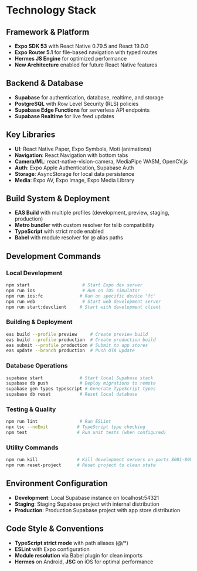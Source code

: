 # Technology Stack

## Framework & Platform
- **Expo SDK 53** with React Native 0.79.5 and React 19.0.0
- **Expo Router 5.1** for file-based navigation with typed routes
- **Hermes JS Engine** for optimized performance
- **New Architecture** enabled for future React Native features

## Backend & Database
- **Supabase** for authentication, database, realtime, and storage
- **PostgreSQL** with Row Level Security (RLS) policies
- **Supabase Edge Functions** for serverless API endpoints
- **Supabase Realtime** for live feed updates

## Key Libraries
- **UI**: React Native Paper, Expo Symbols, Moti (animations)
- **Navigation**: React Navigation with bottom tabs
- **Camera/ML**: react-native-vision-camera, MediaPipe WASM, OpenCV.js
- **Auth**: Expo Apple Authentication, Supabase Auth
- **Storage**: AsyncStorage for local data persistence
- **Media**: Expo AV, Expo Image, Expo Media Library

## Build System & Deployment
- **EAS Build** with multiple profiles (development, preview, staging, production)
- **Metro bundler** with custom resolver for tslib compatibility
- **TypeScript** with strict mode enabled
- **Babel** with module resolver for @ alias paths

## Development Commands

### Local Development
```bash
npm start                    # Start Expo dev server
npm run ios                  # Run on iOS simulator  
npm run ios:fc              # Run on specific device "fc"
npm run web                  # Start web development server
npm run start:devclient     # Start with development client
```

### Building & Deployment
```bash
eas build --profile preview     # Create preview build
eas build --profile production  # Create production build
eas submit --profile production # Submit to app stores
eas update --branch production  # Push OTA update
```

### Database Operations
```bash
supabase start              # Start local Supabase stack
supabase db push            # Deploy migrations to remote
supabase gen types typescript # Generate TypeScript types
supabase db reset           # Reset local database
```

### Testing & Quality
```bash
npm run lint                # Run ESLint
npx tsc --noEmit           # TypeScript type checking
npm test                   # Run unit tests (when configured)
```

### Utility Commands
```bash
npm run kill               # Kill development servers on ports 8081-8085
npm run reset-project      # Reset project to clean state
```

## Environment Configuration
- **Development**: Local Supabase instance on localhost:54321
- **Staging**: Staging Supabase project with internal distribution
- **Production**: Production Supabase project with app store distribution

## Code Style & Conventions
- **TypeScript strict mode** with path aliases (@/*)
- **ESLint** with Expo configuration
- **Module resolution** via Babel plugin for clean imports
- **Hermes** on Android, **JSC** on iOS for optimal performance
